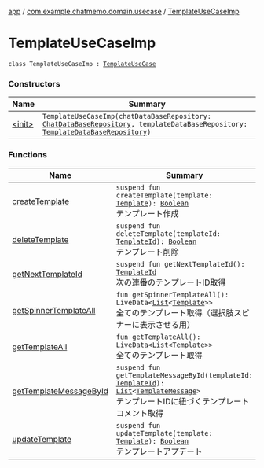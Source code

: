 [app](../../index.md) / [com.example.chatmemo.domain.usecase](../index.md) / [TemplateUseCaseImp](./index.md)

# TemplateUseCaseImp

`class TemplateUseCaseImp : `[`TemplateUseCase`](../-template-use-case/index.md)

### Constructors

| Name | Summary |
|---|---|
| [&lt;init&gt;](-init-.md) | `TemplateUseCaseImp(chatDataBaseRepository: `[`ChatDataBaseRepository`](../../com.example.chatmemo.data.repository/-chat-data-base-repository/index.md)`, templateDataBaseRepository: `[`TemplateDataBaseRepository`](../../com.example.chatmemo.data.repository/-template-data-base-repository/index.md)`)` |

### Functions

| Name | Summary |
|---|---|
| [createTemplate](create-template.md) | `suspend fun createTemplate(template: `[`Template`](../../com.example.chatmemo.domain.model.entity/-template/index.md)`): `[`Boolean`](https://kotlinlang.org/api/latest/jvm/stdlib/kotlin/-boolean/index.html)<br>テンプレート作成 |
| [deleteTemplate](delete-template.md) | `suspend fun deleteTemplate(templateId: `[`TemplateId`](../../com.example.chatmemo.domain.model.value/-template-id/index.md)`): `[`Boolean`](https://kotlinlang.org/api/latest/jvm/stdlib/kotlin/-boolean/index.html)<br>テンプレート削除 |
| [getNextTemplateId](get-next-template-id.md) | `suspend fun getNextTemplateId(): `[`TemplateId`](../../com.example.chatmemo.domain.model.value/-template-id/index.md)<br>次の連番のテンプレートID取得 |
| [getSpinnerTemplateAll](get-spinner-template-all.md) | `fun getSpinnerTemplateAll(): LiveData<`[`List`](https://kotlinlang.org/api/latest/jvm/stdlib/kotlin.collections/-list/index.html)`<`[`Template`](../../com.example.chatmemo.domain.model.entity/-template/index.md)`>>`<br>全てのテンプレート取得（選択肢スピナーに表示させる用） |
| [getTemplateAll](get-template-all.md) | `fun getTemplateAll(): LiveData<`[`List`](https://kotlinlang.org/api/latest/jvm/stdlib/kotlin.collections/-list/index.html)`<`[`Template`](../../com.example.chatmemo.domain.model.entity/-template/index.md)`>>`<br>全てのテンプレート取得 |
| [getTemplateMessageById](get-template-message-by-id.md) | `suspend fun getTemplateMessageById(templateId: `[`TemplateId`](../../com.example.chatmemo.domain.model.value/-template-id/index.md)`): `[`List`](https://kotlinlang.org/api/latest/jvm/stdlib/kotlin.collections/-list/index.html)`<`[`TemplateMessage`](../../com.example.chatmemo.domain.model.value/-template-message/index.md)`>`<br>テンプレートIDに紐づくテンプレートコメント取得 |
| [updateTemplate](update-template.md) | `suspend fun updateTemplate(template: `[`Template`](../../com.example.chatmemo.domain.model.entity/-template/index.md)`): `[`Boolean`](https://kotlinlang.org/api/latest/jvm/stdlib/kotlin/-boolean/index.html)<br>テンプレートアプデート |
